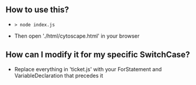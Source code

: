 ## How to use this?
  * 
    ```
    > node index.js
    ```
  * Then open './html/cytoscape.html' in your browser
## How can I modify it for my specific SwitchCase?
  * Replace everything in 'ticket.js' with your ForStatement and VariableDeclaration that precedes it